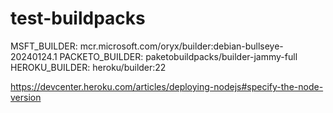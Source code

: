 # test-buildpacks

MSFT_BUILDER: mcr.microsoft.com/oryx/builder:debian-bullseye-20240124.1
PACKETO_BUILDER: paketobuildpacks/builder-jammy-full
HEROKU_BUILDER: heroku/builder:22
  
https://devcenter.heroku.com/articles/deploying-nodejs#specify-the-node-version
